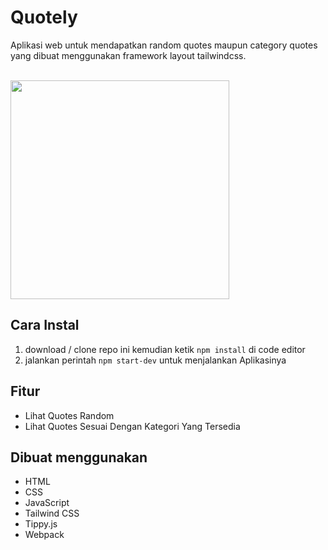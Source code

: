 # Quotely
Aplikasi web untuk mendapatkan random quotes maupun category quotes yang dibuat menggunakan framework layout tailwindcss.
<p align="left">
<br>
   <img src="https://user-images.githubusercontent.com/87967665/142656087-a21b2870-33a4-4cab-b6b3-f61b3c7bb579.png" border="0" width="350">
</p>

## Cara Instal

1. download / clone repo ini kemudian ketik `npm install` di code editor
2. jalankan perintah `npm start-dev` untuk menjalankan Aplikasinya

## Fitur

- Lihat Quotes Random
- Lihat Quotes Sesuai Dengan Kategori Yang Tersedia

## Dibuat menggunakan

- HTML
- CSS
- JavaScript
- Tailwind CSS
- Tippy.js
- Webpack
